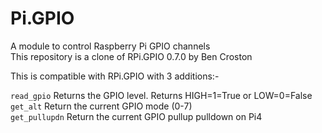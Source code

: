 # Pi.GPIO
A module to control Raspberry Pi GPIO channels  
This repository is a clone of RPi.GPIO 0.7.0 by Ben Croston

This is compatible with RPi.GPIO with 3 additions:-

`read_gpio` Returns the GPIO level.  Returns HIGH=1=True or LOW=0=False  
`get_alt` Return the current GPIO mode (0-7)  
`get_pullupdn`  Return the current GPIO pullup pulldown on Pi4
